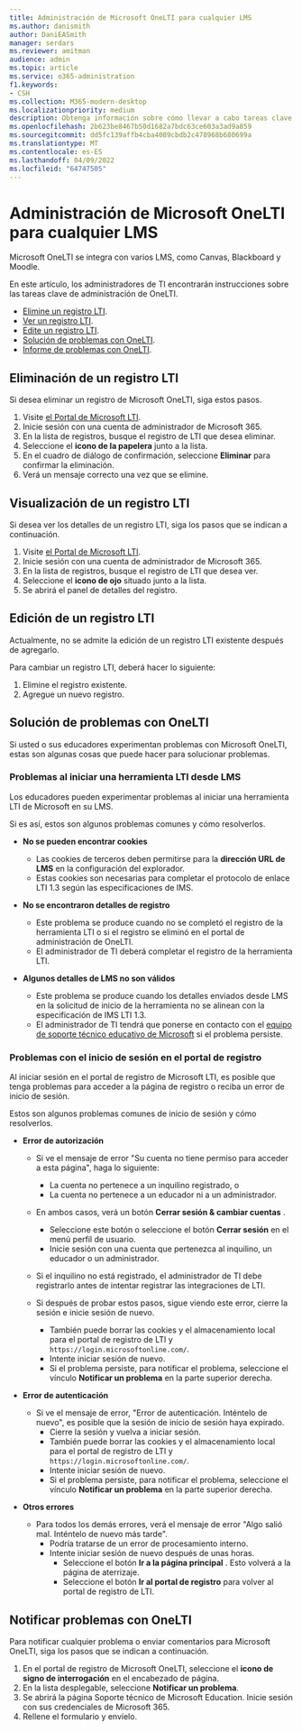 ```yaml
---
title: Administración de Microsoft OneLTI para cualquier LMS
ms.author: danismith
author: DaniEASmith
manager: serdars
ms.reviewer: amitman
audience: admin
ms.topic: article
ms.service: o365-administration
f1.keywords:
- CSH
ms.collection: M365-modern-desktop
ms.localizationpriority: medium
description: Obtenga información sobre cómo llevar a cabo tareas clave de administración de Microsoft OneLTI, incluida la eliminación, visualización, edición y solución de problemas.
ms.openlocfilehash: 2b623be8467b50d1682a7bdc63ce603a3ad9a859
ms.sourcegitcommit: dd5fc139affb4cba4089cbdb2c478968b680699a
ms.translationtype: MT
ms.contentlocale: es-ES
ms.lasthandoff: 04/09/2022
ms.locfileid: "64747505"
---
```

# <a name="manage-microsoft-onelti-for-any-lms"></a>Administración de Microsoft OneLTI para cualquier LMS

Microsoft OneLTI se integra con varios LMS, como Canvas, Blackboard y Moodle.

En este artículo, los administradores de TI encontrarán instrucciones sobre las tareas clave de administración de OneLTI.

- [Elimine un registro LTI](#delete-an-lti-registration).
- [Ver un registro LTI](#view-an-lti-registration).
- [Edite un registro LTI](#edit-an-lti-registration).
- [Solución de problemas con OneLTI](#troubleshoot-issues-with-onelti).
- [Informe de problemas con OneLTI](#report-problems-with-onelti).

## <a name="delete-an-lti-registration"></a>Eliminación de un registro LTI

Si desea eliminar un registro de Microsoft OneLTI, siga estos pasos.

1. Visite [el Portal de Microsoft LTI](https://lti.microsoft.com/).
2. Inicie sesión con una cuenta de administrador de Microsoft 365.
3. En la lista de registros, busque el registro de LTI que desea eliminar.
4. Seleccione el **icono de la papelera** junto a la lista.
5. En el cuadro de diálogo de confirmación, seleccione **Eliminar** para confirmar la eliminación.
6. Verá un mensaje correcto una vez que se elimine.

## <a name="view-an-lti-registration"></a>Visualización de un registro LTI

Si desea ver los detalles de un registro LTI, siga los pasos que se indican a continuación.

1. Visite [el Portal de Microsoft LTI](https://lti.microsoft.com/).
2. Inicie sesión con una cuenta de administrador de Microsoft 365.
3. En la lista de registros, busque el registro de LTI que desea ver.
4. Seleccione el **icono de ojo** situado junto a la lista.
5. Se abrirá el panel de detalles del registro.

## <a name="edit-an-lti-registration"></a>Edición de un registro LTI

Actualmente, no se admite la edición de un registro LTI existente después de agregarlo.

Para cambiar un registro LTI, deberá hacer lo siguiente:

1. Elimine el registro existente.
2. Agregue un nuevo registro.

## <a name="troubleshoot-issues-with-onelti"></a>Solución de problemas con OneLTI

Si usted o sus educadores experimentan problemas con Microsoft OneLTI, estas son algunas cosas que puede hacer para solucionar problemas.

### <a name="issues-while-launching-an-lti-tool-from-the-lms"></a>Problemas al iniciar una herramienta LTI desde LMS

Los educadores pueden experimentar problemas al iniciar una herramienta LTI de Microsoft en su LMS.

Si es así, estos son algunos problemas comunes y cómo resolverlos.

- **No se pueden encontrar cookies**
  - Las cookies de terceros deben permitirse para la **dirección URL de LMS** en la configuración del explorador.
  - Estas cookies son necesarias para completar el protocolo de enlace LTI 1.3 según las especificaciones de IMS.

- **No se encontraron detalles de registro**
  - Este problema se produce cuando no se completó el registro de la herramienta LTI o si el registro se eliminó en el portal de administración de OneLTI.
  - El administrador de TI deberá completar el registro de la herramienta LTI.

- **Algunos detalles de LMS no son válidos**
  - Este problema se produce cuando los detalles enviados desde LMS en la solicitud de inicio de la herramienta no se alinean con la especificación de IMS LTI 1.3.
  - El administrador de TI tendrá que ponerse en contacto con el [equipo de soporte técnico educativo de Microsoft](https://edusupport.microsoft.com/support?product_id=lti_apps&platform_id=web) si el problema persiste.

### <a name="issues-with-signing-in-to-the-registration-portal"></a>Problemas con el inicio de sesión en el portal de registro

Al iniciar sesión en el portal de registro de Microsoft LTI, es posible que tenga problemas para acceder a la página de registro o reciba un error de inicio de sesión.

Estos son algunos problemas comunes de inicio de sesión y cómo resolverlos.

- **Error de autorización**
  - Si ve el mensaje de error "Su cuenta no tiene permiso para acceder a esta página", haga lo siguiente:
    - La cuenta no pertenece a un inquilino registrado, o
    - La cuenta no pertenece a un educador ni a un administrador.

  - En ambos casos, verá un botón **Cerrar sesión & cambiar cuentas** .
    - Seleccione este botón o seleccione el botón **Cerrar sesión** en el menú perfil de usuario.
    - Inicie sesión con una cuenta que pertenezca al inquilino, un educador o un administrador.

  - Si el inquilino no está registrado, el administrador de TI debe registrarlo antes de intentar registrar las integraciones de LTI.

  - Si después de probar estos pasos, sigue viendo este error, cierre la sesión e inicie sesión de nuevo.
    - También puede borrar las cookies y el almacenamiento local para el portal de registro de LTI y `https://login.microsoftonline.com/`.
    - Intente iniciar sesión de nuevo.
    - Si el problema persiste, para notificar el problema, seleccione el vínculo **Notificar un problema** en la parte superior derecha.

- **Error de autenticación**
  - Si ve el mensaje de error, "Error de autenticación. Inténtelo de nuevo", es posible que la sesión de inicio de sesión haya expirado.
    - Cierre la sesión y vuelva a iniciar sesión.
    - También puede borrar las cookies y el almacenamiento local para el portal de registro de LTI y `https://login.microsoftonline.com/`.
    - Intente iniciar sesión de nuevo.
    - Si el problema persiste, para notificar el problema, seleccione el vínculo **Notificar un problema** en la parte superior derecha.

- **Otros errores**
  - Para todos los demás errores, verá el mensaje de error "Algo salió mal. Inténtelo de nuevo más tarde".
    - Podría tratarse de un error de procesamiento interno.
    - Intente iniciar sesión de nuevo después de unas horas.
      - Seleccione el botón **Ir a la página principal** . Esto volverá a la página de aterrizaje.
      - Seleccione el botón **Ir al portal de registro** para volver al portal de registro de LTI.

## <a name="report-problems-with-onelti"></a>Notificar problemas con OneLTI

Para notificar cualquier problema o enviar comentarios para Microsoft OneLTI, siga los pasos que se indican a continuación.

1. En el portal de registro de Microsoft OneLTI, seleccione el **icono de signo de interrogación** en el encabezado de página.
2. En la lista desplegable, seleccione **Notificar un problema**.
3. Se abrirá la página Soporte técnico de Microsoft Education. Inicie sesión con sus credenciales de Microsoft 365.
4. Rellene el formulario y envíelo.
